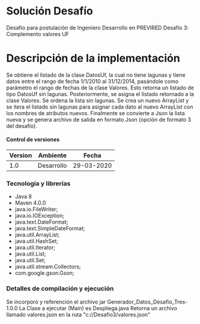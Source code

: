 # Solución Desafío
Desafío para postulación de Ingeniero Desarrollo en PREVIRED
Desafío 3: Complemento valores UF

# Descripción de la implementación
Se obtiene el listado de la clase DatosUf, la cual no tiene lagunas y tiene datos entre el rango de fecha 1/1/2010 al 31/12/2014, 
pasándole como parámetro el rango de fechas de la clase Valores. Esto retorna un listado de tipo DatosUf sin lagunas.
Posteriormente, se asigna el listado retornado a la clase Valores.
Se ordena la lista sin lagunas.
Se crea un nuevo ArrayList y se itera el listado sin lagunas para asignar cada dato al nuevo ArrayList con los nombres de atributos nuevos. 
Finalmente se convierte a Json la lista nueva y se genera archivo de salida en formato Json (opción de formato 3 del desafío).


#### Control de versiones 
| Version | Ambiente      | Fecha      |
| ------- | ---------- | ---------- |
| 1.0     | Desarrollo | 29-03-2020 |

### Tecnología y librerías

* Java 8
* Maven 4.0.0
* java.io.FileWriter;
* java.io.IOException;
* java.text.DateFormat;
* java.text.SimpleDateFormat;
* java.util.ArrayList;
* java.util.HashSet;
* java.util.Iterator;
* java.util.List;
* java.util.Set;
* java.util.stream.Collectors;
* com.google.gson.Gson;

### Detalles de compilación y ejecución
Se incorporó y referención el archivo jar Generador_Datos_Desafio_Tres-1.0.0
La Clase a ejecutar (Main) es Despliega.java
Retorna un archivo llamado valores.json en la ruta "c://Desafio3/valores.json"


 
 